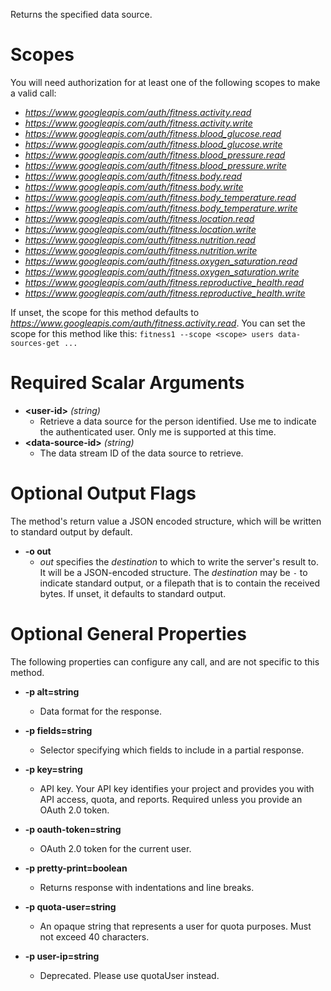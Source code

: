 Returns the specified data source.
# Scopes

You will need authorization for at least one of the following scopes to make a valid call:

* *https://www.googleapis.com/auth/fitness.activity.read*
* *https://www.googleapis.com/auth/fitness.activity.write*
* *https://www.googleapis.com/auth/fitness.blood_glucose.read*
* *https://www.googleapis.com/auth/fitness.blood_glucose.write*
* *https://www.googleapis.com/auth/fitness.blood_pressure.read*
* *https://www.googleapis.com/auth/fitness.blood_pressure.write*
* *https://www.googleapis.com/auth/fitness.body.read*
* *https://www.googleapis.com/auth/fitness.body.write*
* *https://www.googleapis.com/auth/fitness.body_temperature.read*
* *https://www.googleapis.com/auth/fitness.body_temperature.write*
* *https://www.googleapis.com/auth/fitness.location.read*
* *https://www.googleapis.com/auth/fitness.location.write*
* *https://www.googleapis.com/auth/fitness.nutrition.read*
* *https://www.googleapis.com/auth/fitness.nutrition.write*
* *https://www.googleapis.com/auth/fitness.oxygen_saturation.read*
* *https://www.googleapis.com/auth/fitness.oxygen_saturation.write*
* *https://www.googleapis.com/auth/fitness.reproductive_health.read*
* *https://www.googleapis.com/auth/fitness.reproductive_health.write*

If unset, the scope for this method defaults to *https://www.googleapis.com/auth/fitness.activity.read*.
You can set the scope for this method like this: `fitness1 --scope <scope> users data-sources-get ...`
# Required Scalar Arguments
* **&lt;user-id&gt;** *(string)*
    - Retrieve a data source for the person identified. Use me to indicate the authenticated user. Only me is supported at this time.
* **&lt;data-source-id&gt;** *(string)*
    - The data stream ID of the data source to retrieve.

# Optional Output Flags

The method's return value a JSON encoded structure, which will be written to standard output by default.

* **-o out**
    - *out* specifies the *destination* to which to write the server's result to.
      It will be a JSON-encoded structure.
      The *destination* may be `-` to indicate standard output, or a filepath that is to contain the received bytes.
      If unset, it defaults to standard output.
# Optional General Properties

The following properties can configure any call, and are not specific to this method.

* **-p alt=string**
    - Data format for the response.

* **-p fields=string**
    - Selector specifying which fields to include in a partial response.

* **-p key=string**
    - API key. Your API key identifies your project and provides you with API access, quota, and reports. Required unless you provide an OAuth 2.0 token.

* **-p oauth-token=string**
    - OAuth 2.0 token for the current user.

* **-p pretty-print=boolean**
    - Returns response with indentations and line breaks.

* **-p quota-user=string**
    - An opaque string that represents a user for quota purposes. Must not exceed 40 characters.

* **-p user-ip=string**
    - Deprecated. Please use quotaUser instead.
